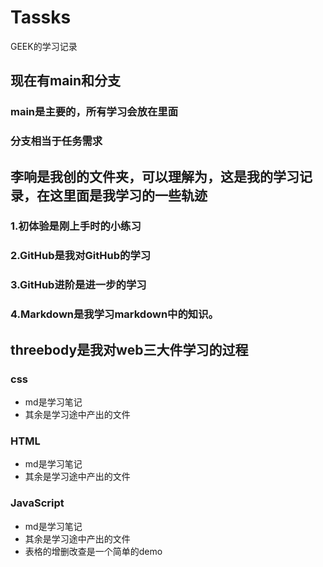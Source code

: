 # Tassks
  GEEK的学习记录

## 现在有main和分支
### main是主要的，所有学习会放在里面
### 分支相当于任务需求

## 李响是我创的文件夹，可以理解为，这是我的学习记录，在这里面是我学习的一些轨迹
### 1.初体验是刚上手时的小练习
### 2.GitHub是我对GitHub的学习
### 3.GitHub进阶是进一步的学习
### 4.Markdown是我学习markdown中的知识。

## threebody是我对web三大件学习的过程
### css
- md是学习笔记
- 其余是学习途中产出的文件
### HTML
-  md是学习笔记
- 其余是学习途中产出的文件
### JavaScript
-  md是学习笔记
- 其余是学习途中产出的文件
- 表格的增删改查是一个简单的demo
